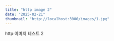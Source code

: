 ```yaml
---
title: "http image 2"
date: "2025-02-21"
thumbnail: "http://localhost:3000/images/1.jpg"
---
```


http 이미지 테스트 2

